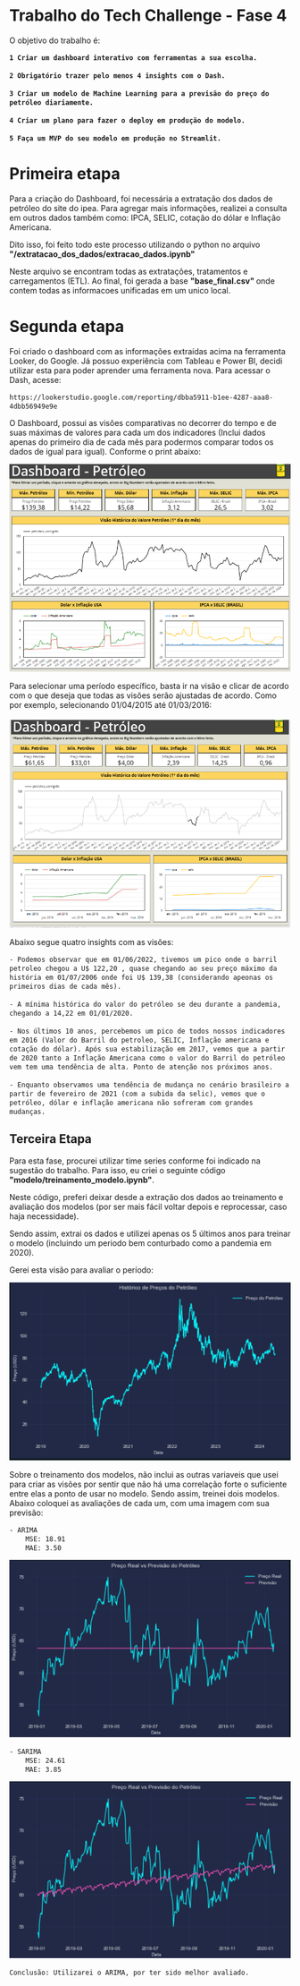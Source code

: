 # Trabalho do Tech Challenge - Fase 4

O objetivo do trabalho é: <b>

    1 Criar um dashboard interativo com ferramentas a sua escolha.

    2 Obrigatório trazer pelo menos 4 insights com o Dash.

    3 Criar um modelo de Machine Learning para a previsão do preço do petróleo diariamente.

    4 Criar um plano para fazer o deploy em produção do modelo.

    5 Faça um MVP do seu modelo em produção no Streamlit.

</b>

# Primeira etapa

Para a criação do Dashboard, foi necessária a extratação dos dados de petróleo do site do ipea. Para agregar mais informações, realizei a consulta em outros dados também como:
IPCA, SELIC, cotação do dólar e Inflação Americana.

Dito isso, foi feito todo este processo utilizando o python no arquivo <b>"/extratacao_dos_dados/extracao_dados.ipynb" </b>

Neste arquivo se encontram todas as extratações, tratamentos e carregamentos (ETL). Ao final, foi gerada a base <b>"base_final.csv" </b> onde contem todas as informacoes unificadas em um unico local.

# Segunda etapa

Foi criado o dashboard com as informações extraídas acima na ferramenta Looker, do Google. Já possuo experiência com Tableau e Power BI, decidi utilizar esta para poder aprender uma ferramenta nova. Para acessar o Dash, acesse: 

    https://lookerstudio.google.com/reporting/dbba5911-b1ee-4287-aaa8-4dbb56949e9e

O Dashboard, possui as visões comparativas no decorrer do tempo e de suas máximas de valores para cada um dos indicadores (Inclui dados apenas do primeiro dia de cada mês para podermos comparar todos os dados de igual para igual). Conforme o print abaixo:

![alt text](image-7.png)

Para selecionar uma período específico, basta ir na visão e clicar de acordo com o que deseja que todas as visões serão ajustadas de acordo. Como por exemplo, selecionando 01/04/2015 até 01/03/2016:

![alt text](image-8.png)

Abaixo segue quatro insights com as visões:

    - Podemos observar que em 01/06/2022, tivemos um pico onde o barril petroleo chegou a U$ 122,20 , quase chegando ao seu preço máximo da história em 01/07/2006 onde foi U$ 139,38 (considerando apeonas os primeiros dias de cada mês).

    - A mínima histórica do valor do petróleo se deu durante a pandemia, chegando a 14,22 em 01/01/2020.

    - Nos últimos 10 anos, percebemos um pico de todos nossos indicadores em 2016 (Valor do Barril do petroleo, SELIC, Inflação americana e cotação do dólar). Após sua estabilização em 2017, vemos que a partir de 2020 tanto a Inflação Americana como o valor do Barril do petróleo vem tem uma tendência de alta. Ponto de atenção nos próximos anos.

    - Enquanto observamos uma tendência de mudança no cenário brasileiro a partir de fevereiro de 2021 (com a subida da selic), vemos que o petróleo, dólar e inflação americana não sofreram com grandes mudanças. 

## Terceira Etapa

Para esta fase, procurei utilizar time series conforme foi indicado na sugestão do trabalho. Para isso, eu criei o seguinte código <b>"modelo/treinamento_modelo.ipynb"</b>.

Neste código, preferi deixar desde a extração dos dados ao treinamento e avaliação dos modelos (por ser mais fácil voltar depois e reprocessar, caso haja necessidade).

Sendo assim, extrai os dados e utilizei apenas os 5 últimos anos para treinar o modelo (incluindo um periodo bem conturbado como a pandemia em 2020).

Gerei esta visão para avaliar o período: 

![alt text](image.png)

Sobre o treinamento dos modelos, não inclui as outras variaveis que usei para criar as visões por sentir que não há uma correlação forte o suficiente entre elas a ponto de usar no modelo. Sendo assim, treinei dois modelos. Abaixo coloquei as avaliações de cada um, com uma imagem com sua previsão:
    
    - ARIMA
        MSE: 18.91
        MAE: 3.50

![alt text](image-1.png)

    - SARIMA
        MSE: 24.61
        MAE: 3.85
![alt text](image-2.png)

    Conclusão: Utilizarei o ARIMA, por ter sido melhor avaliado.